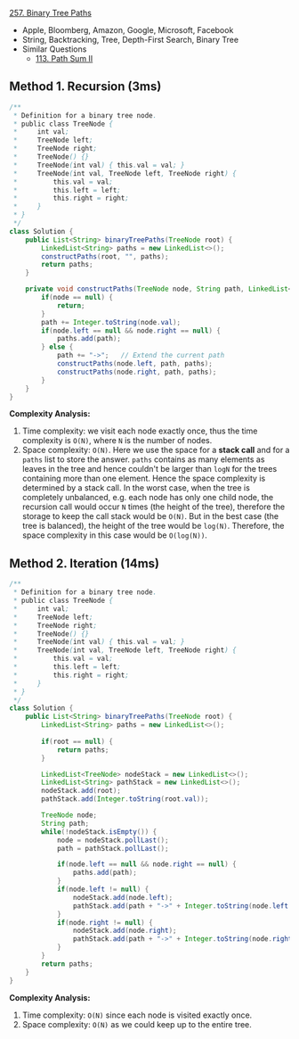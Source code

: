 [257. Binary Tree Paths](https://leetcode.com/problems/binary-tree-paths/)

* Apple, Bloomberg, Amazon, Google, Microsoft, Facebook
* String, Backtracking, Tree, Depth-First Search, Binary Tree
* Similar Questions
    * [113. Path Sum II](https://leetcode.com/problems/path-sum-ii/)
    

## Method 1. Recursion (3ms)
```Java
/**
 * Definition for a binary tree node.
 * public class TreeNode {
 *     int val;
 *     TreeNode left;
 *     TreeNode right;
 *     TreeNode() {}
 *     TreeNode(int val) { this.val = val; }
 *     TreeNode(int val, TreeNode left, TreeNode right) {
 *         this.val = val;
 *         this.left = left;
 *         this.right = right;
 *     }
 * }
 */
class Solution {
    public List<String> binaryTreePaths(TreeNode root) {
        LinkedList<String> paths = new LinkedList<>();
        constructPaths(root, "", paths);
        return paths;
    }

    private void constructPaths(TreeNode node, String path, LinkedList<String> paths) {
        if(node == null) {
            return;
        }
        path += Integer.toString(node.val);
        if(node.left == null && node.right == null) {
            paths.add(path);
        } else {
            path += "->";   // Extend the current path
            constructPaths(node.left, path, paths);
            constructPaths(node.right, path, paths);
        }
    }
}
```
**Complexity Analysis:**
1. Time complexity: we visit each node exactly once, thus the time complexity is `O(N)`, where `N` is the number of nodes.
2. Space complexity: `O(N)`. Here we use the space for a **stack call** and for a `paths` list to store the answer. `paths` contains as many elements as leaves in the tree and hence couldn't be larger than `log⁡N` for the trees containing more than one element. Hence the space complexity is determined by a stack call. In the worst case, when the tree is completely unbalanced, e.g. each node has only one child node, the recursion call would occur `N` times (the height of the tree), therefore the storage to keep the call stack would be `O(N)`. But in the best case (the tree is balanced), the height of the tree would be `log⁡(N)`. Therefore, the space complexity in this case would be `O(log⁡(N))`.


## Method 2. Iteration (14ms)
```Java
/**
 * Definition for a binary tree node.
 * public class TreeNode {
 *     int val;
 *     TreeNode left;
 *     TreeNode right;
 *     TreeNode() {}
 *     TreeNode(int val) { this.val = val; }
 *     TreeNode(int val, TreeNode left, TreeNode right) {
 *         this.val = val;
 *         this.left = left;
 *         this.right = right;
 *     }
 * }
 */
class Solution {
    public List<String> binaryTreePaths(TreeNode root) {
        LinkedList<String> paths = new LinkedList<>();
        
        if(root == null) {
            return paths;
        }

        LinkedList<TreeNode> nodeStack = new LinkedList<>();
        LinkedList<String> pathStack = new LinkedList<>();
        nodeStack.add(root);
        pathStack.add(Integer.toString(root.val));

        TreeNode node;
        String path;
        while(!nodeStack.isEmpty()) {
            node = nodeStack.pollLast();
            path = pathStack.pollLast();

            if(node.left == null && node.right == null) {
                paths.add(path);
            }
            if(node.left != null) {
                nodeStack.add(node.left);
                pathStack.add(path + "->" + Integer.toString(node.left.val));
            }
            if(node.right != null) {
                nodeStack.add(node.right);
                pathStack.add(path + "->" + Integer.toString(node.right.val));
            }
        }
        return paths;
    }
}
```
**Complexity Analysis:**
1. Time complexity: `O(N)` since each node is visited exactly once.
2. Space complexity: `O(N)` as we could keep up to the entire tree.

